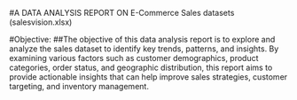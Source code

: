 #A DATA ANALYSIS REPORT ON E-Commerce Sales datasets (salesvision.xlsx)

#Objective:
##The objective of this data analysis report is to explore and analyze the sales dataset to identify key trends, patterns, and insights. By examining various factors such as customer demographics, product categories, order status, and geographic distribution, this report aims to provide actionable insights that can help improve sales strategies, customer targeting, and inventory management.
